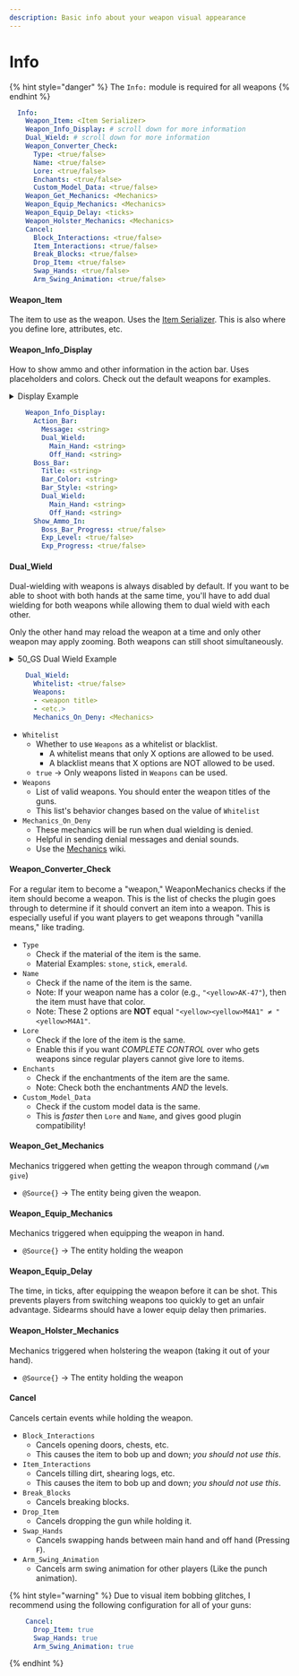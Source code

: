 ```yaml
---
description: Basic info about your weapon visual appearance
---
```


# Info

{% hint style="danger" %}
The `Info:` module is required for all weapons
{% endhint %}

```yaml
  Info:
    Weapon_Item: <Item Serializer>
    Weapon_Info_Display: # scroll down for more information
    Dual_Wield: # scroll down for more information
    Weapon_Converter_Check:
      Type: <true/false>
      Name: <true/false>
      Lore: <true/false>
      Enchants: <true/false>
      Custom_Model_Data: <true/false>
    Weapon_Get_Mechanics: <Mechanics>
    Weapon_Equip_Mechanics: <Mechanics>
    Weapon_Equip_Delay: <ticks>
    Weapon_Holster_Mechanics: <Mechanics>
    Cancel:
      Block_Interactions: <true/false>
      Item_Interactions: <true/false>
      Break_Blocks: <true/false>
      Drop_Item: <true/false>
      Swap_Hands: <true/false>
      Arm_Swing_Animation: <true/false>
```

#### Weapon\_Item

The item to use as the weapon. Uses the [Item Serializer](http://127.0.0.1:5000/s/IIUkVnlH40vVBzLhWWQ8/item-serializer "mention"). This is also where you define lore, attributes, etc.

#### Weapon\_Info\_Display

How to show ammo and other information in the action bar. Uses placeholders and colors. Check out the default weapons for examples.&#x20;

<details>

<summary>Display Example</summary>

```yaml
    Weapon_Info_Display:
      Action_Bar:
        Message: "<gold>AK-47<firearm_state> <gray>«<gold><ammo_left><gray>»<gold><reload>"
```

</details>

```yaml
    Weapon_Info_Display:
      Action_Bar:
        Message: <string>
        Dual_Wield:
          Main_Hand: <string>
          Off_Hand: <string>
      Boss_Bar:
        Title: <string>
        Bar_Color: <string>
        Bar_Style: <string>
        Dual_Wield:
          Main_Hand: <string>
          Off_Hand: <string>
      Show_Ammo_In:
        Boss_Bar_Progress: <true/false>
        Exp_Level: <true/false>
        Exp_Progress: <true/false>
```

#### Dual\_Wield

Dual-wielding with weapons is always disabled by default. If you want to be able to shoot with both hands at the same time, you'll have to add dual wielding for both weapons while allowing them to dual wield with each other.

Only the other hand may reload the weapon at a time and only other weapon may apply zooming. Both weapons can still shoot simultaneously.

<details>

<summary>50_GS Dual Wield Example</summary>

```yaml
    Dual_Wield:
      Whitelist: true
      Weapons:
        - "50_GS"
```

</details>

```yaml
    Dual_Wield:
      Whitelist: <true/false>
      Weapons:
      - <weapon title>
      - <etc.>
      Mechanics_On_Deny: <Mechanics>
```

* `Whitelist`
  * Whether to use `Weapons` as a whitelist or blacklist.
    * A whitelist means that only X options are allowed to be used.
    * A blacklist means that X options are NOT allowed to be used.
  * `true` -> Only weapons listed in `Weapons` can be used.
* `Weapons`
  * List of valid weapons. You should enter the weapon titles of the guns.
  * This list's behavior changes based on the value of `Whitelist`
* `Mechanics_On_Deny`
  * These mechanics will be run when dual wielding is denied.
  * Helpful in sending denial messages and denial sounds.
  * Use the [Mechanics](http://127.0.0.1:5000/o/MgHAZkcfIhs3YcmBjk2r/s/hz7yMxlL81NxAT44nraH/ "mention") wiki.

#### Weapon\_Converter\_Check

For a regular item to become a "weapon," WeaponMechanics checks if the item should become a weapon. This is the list of checks the plugin goes through to determine if it should convert an item into a weapon. This is especially useful if you want players to get weapons through "vanilla means," like trading.

* `Type`
  * Check if the material of the item is the same.
  * Material Examples: `stone`, `stick`, `emerald`.
* `Name`
  * Check if the name of the item is the same.
  * Note: If your weapon name has a color (e.g., `"<yellow>AK-47"`), then the item must have that color.
  * Note: These 2 options are **NOT** equal `"<yellow><yellow>M4A1" ≠ "<yellow>M4A1"`.
* `Lore`
  * Check if the lore of the item is the same.
  * Enable this if you want _COMPLETE CONTROL_ over who gets weapons since regular players cannot give lore to items.
* `Enchants`
  * Check if the enchantments of the item are the same.
  * Note: Check both the enchantments _AND_ the levels.
* `Custom_Model_Data`
  * Check if the custom model data is the same.&#x20;
  * This is _faster_ then `Lore` and `Name`, and gives good plugin compatibility!

#### Weapon\_Get\_Mechanics

Mechanics triggered when getting the weapon through command (`/wm give`)

* `@Source{}` -> The entity being given the weapon.

#### Weapon\_Equip\_Mechanics

Mechanics triggered when equipping the weapon in hand.

* `@Source{}` -> The entity holding the weapon

#### Weapon\_Equip\_Delay

The time, in ticks, after equipping the weapon before it can be shot. This prevents players from switching weapons too quickly to get an unfair advantage. Sidearms should have a lower equip delay then primaries.&#x20;

#### Weapon\_Holster\_Mechanics

Mechanics triggered when holstering the weapon (taking it out of your hand).

* `@Source{}` -> The entity holding the weapon

#### Cancel

Cancels certain events while holding the weapon.&#x20;

* `Block_Interactions`&#x20;
  * Cancels opening doors, chests, etc.
  * This causes the item to bob up and down; _you should not use this_.
* `Item_Interactions`
  * Cancels tilling dirt, shearing logs, etc.
  * This causes the item to bob up and down; _you should not use this_.
* `Break_Blocks`
  * Cancels breaking blocks.
* `Drop_Item`
  * Cancels dropping the gun while holding it.
* `Swap_Hands`
  * Cancels swapping hands between main hand and off hand (Pressing `F`).
* `Arm_Swing_Animation`
  * Cancels arm swing animation for other players (Like the punch animation).&#x20;

{% hint style="warning" %}
Due to visual item bobbing glitches, I recommend using the following configuration for all of your guns:

```yaml
    Cancel:
      Drop_Item: true
      Swap_Hands: true
      Arm_Swing_Animation: true
```
{% endhint %}
